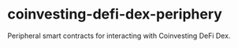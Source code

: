# coinvesting-defi-dex-periphery
Peripheral smart contracts for interacting with Coinvesting DeFi Dex.
